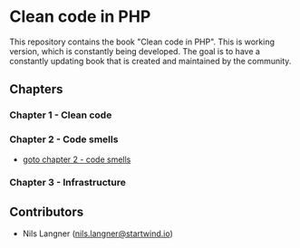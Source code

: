 # Clean code in PHP

This repository contains the book "Clean code in PHP". This is working version, which is constantly being developed. The goal is to have a constantly updating book that is created and maintained by the community. 


## Chapters
### Chapter 1 - Clean code
### Chapter 2 - Code smells

- [goto chapter 2 - code smells](02-code-smells/index.md)

### Chapter 3 - Infrastructure


## Contributors

- Nils Langner (nils.langner@startwind.io)
